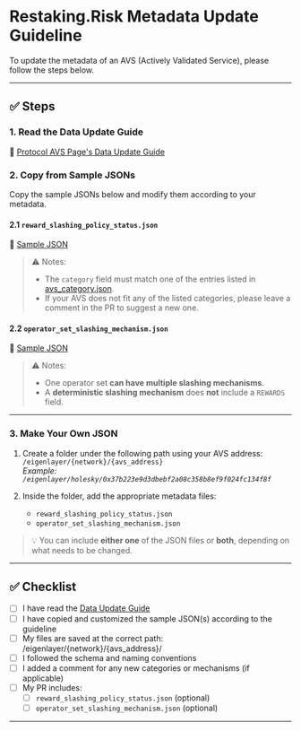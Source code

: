 # Restaking.Risk Metadata Update Guideline

To update the metadata of an AVS (Actively Validated Service), please follow the steps below.

---

## ✅ Steps

### 1. Read the Data Update Guide
📘 [Protocol AVS Page's Data Update Guide](https://narrow-cello-dab.notion.site/Protocol-AVS-Page-s-Data-Update-Guide-1dec62052b8e801d8f6afab80d1a5f0a?pvs=4)

### 2. Copy from Sample JSONs
Copy the sample JSONs below and modify them according to your metadata.

#### 2.1 `reward_slashing_policy_status.json`
📄 [Sample JSON](../eigenlayer/sample/reward_slashing_policy_status.json)

> ⚠️ Notes:
> - The `category` field must match one of the entries listed in [avs_category.json](../eigenlayer/schema/avs_category.json).
> - If your AVS does not fit any of the listed categories, please leave a comment in the PR to suggest a new one.

#### 2.2 `operator_set_slashing_mechanism.json`
📄 [Sample JSON](../eigenlayer/sample/operator_set_slashing_mechanism.json)

> ⚠️ Notes:
> - One operator set **can have multiple slashing mechanisms**.
> - A **deterministic slashing mechanism** does **not** include a `REWARDS` field.

---

### 3. Make Your Own JSON

1. Create a folder under the following path using your AVS address:  
   `/eigenlayer/{network}/{avs_address}`  
   _Example: `/eigenlayer/holesky/0x37b223e9d3dbebf2a08c358b8ef9f024fc134f8f`_

2. Inside the folder, add the appropriate metadata files:
   - `reward_slashing_policy_status.json`
   - `operator_set_slashing_mechanism.json`

> 💡 You can include **either one** of the JSON files or **both**, depending on what needs to be changed.

---

## ✅ Checklist

- [ ] I have read the [Data Update Guide](https://narrow-cello-dab.notion.site/Protocol-AVS-Page-s-Data-Update-Guide-1dec62052b8e801d8f6afab80d1a5f0a?pvs=4)
- [ ] I have copied and customized the sample JSON(s) according to the guideline
- [ ] My files are saved at the correct path: /eigenlayer/{network}/{avs_address}/
- [ ] I followed the schema and naming conventions
- [ ] I added a comment for any new categories or mechanisms (if applicable)
- [ ] My PR includes:
  - [ ] `reward_slashing_policy_status.json` (optional)
  - [ ] `operator_set_slashing_mechanism.json` (optional)
---
